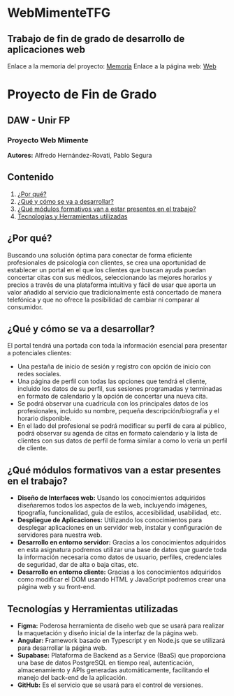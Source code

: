 # WebMimenteTFG
## Trabajo de fin de grado de desarrollo de aplicaciones web

Enlace a la memoria del proyecto: [Memoria](https://docs.google.com/document/d/1xlbxq4W2QZkIO-wqJGntp_NmTwPFQrYTtPU9-vdpk84/edit?usp=sharing)
Enlace a la página web: [Web](https://mimente-e3582.web.app)

# Proyecto de Fin de Grado
## DAW - Unir FP 
### Proyecto Web Mimente

**Autores:** Alfredo Hernández-Rovati, Pablo Segura

## Contenido

1. [¿Por qué?](#por-qu)
2. [¿Qué y cómo se va a desarrollar?](#qué-y-cómo-se-va-a-desarrollar)
3. [¿Qué módulos formativos van a estar presentes en el trabajo?](#qué-módulos-formativos-van-a-estar-presentes-en-el-trabajo)
4. [Tecnologías y Herramientas utilizadas](#tecnologías-y-herramientas-utilizadas)

## ¿Por qué?
Buscando una solución óptima para conectar de forma eficiente profesionales de psicología con clientes, se crea una oportunidad de establecer un portal en el que los clientes que buscan ayuda puedan concertar citas con sus médicos, seleccionando las mejores horarios y precios a través de una plataforma intuitiva y fácil de usar que aporta un valor añadido al servicio que tradicionalmente está concertado de manera telefónica y que no ofrece la posibilidad de cambiar ni comparar al consumidor.

## ¿Qué y cómo se va a desarrollar?
El portal tendrá una portada con toda la información esencial para presentar a potenciales clientes:

- Una pestaña de inicio de sesión y registro con opción de inicio con redes sociales.
- Una página de perfil con todas las opciones que tendrá el cliente, incluido los datos de su perfil, sus sesiones programadas y terminadas en formato de calendario y la opción de concertar una nueva cita.
- Se podrá observar una cuadrícula con los principales datos de los profesionales, incluido su nombre, pequeña descripción/biografía y el horario disponible.
- En el lado del profesional se podrá modificar su perfil de cara al público, podrá observar su agenda de citas en formato calendario y la lista de clientes con sus datos de perfil de forma similar a como lo vería un perfil de cliente.

## ¿Qué módulos formativos van a estar presentes en el trabajo?
- **Diseño de Interfaces web:** Usando los conocimientos adquiridos diseñaremos todos los aspectos de la web, incluyendo imágenes, tipografía, funcionalidad, guía de estilos, accesibilidad, usabilidad, etc.
- **Despliegue de Aplicaciones:** Utilizando los conocimientos para desplegar aplicaciones en un servidor web, instalar y configuración de servidores para nuestra web.
- **Desarrollo en entorno servidor:** Gracias a los conocimientos adquiridos en esta asignatura podremos utilizar una base de datos que guarde toda la información necesaria como datos de usuario, perfiles, credenciales de seguridad, dar de alta o baja citas, etc.
- **Desarrollo en entorno cliente:** Gracias a los conocimientos adquiridos como modificar el DOM usando HTML y JavaScript podremos crear una página web y su front-end.

## Tecnologías y Herramientas utilizadas
- **Figma:** Poderosa herramienta de diseño web que se usará para realizar la maquetación y diseño inicial de la interfaz de la página web.
- **Angular:** Framework basado en Typescript y en Node.js que se utilizará para desarrollar la página web.
- **Supabase:** Plataforma de Backend as a Service (BaaS) que proporciona una base de datos PostgreSQL en tiempo real, autenticación, almacenamiento y APIs generadas automáticamente, facilitando el manejo del back-end de la aplicación.
- **GitHub:** Es el servicio que se usará para el control de versiones.


